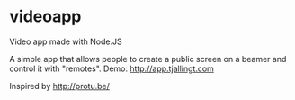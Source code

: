 # videoapp
Video app made with Node.JS

A simple app that allows people to create a public screen on a beamer and control it with "remotes".
Demo: http://app.tjallingt.com

Inspired by http://protu.be/